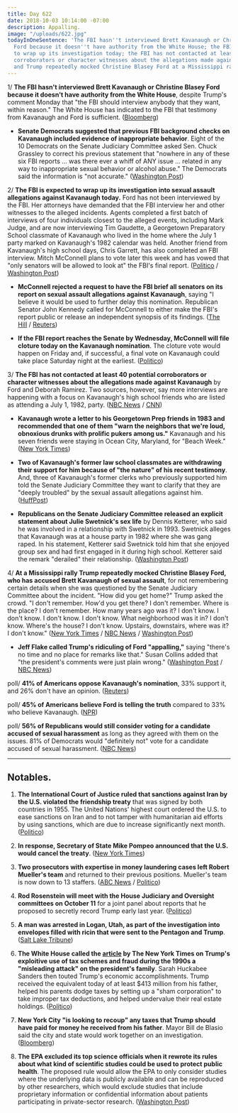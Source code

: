 ```yaml
---
title: Day 622
date: 2018-10-03 10:14:00 -07:00
description: Appalling.
image: "/uploads/622.jpg"
todayInOneSentence: 'The FBI hasn''t interviewed Brett Kavanaugh or Christine Blasey
  Ford because it doesn''t have authority from the White House; the FBI is expected
  to wrap up its investigation today; the FBI has not contacted at least 40 potential
  corroborators or character witnesses about the allegations made against Kavanaugh;
  and Trump repeatedly mocked Christine Blasey Ford at a Mississippi rally. '
---
```


1/ **The FBI hasn't interviewed Brett Kavanaugh or Christine Blasey Ford because it doesn't have authority from the White House**, despite Trump's comment Monday that "the FBI should interview anybody that they want, within reason." The White House has indicated to the FBI that testimony from Kavanaugh and Ford is sufficient. ([Bloomberg](https://www.bloomberg.com/news/articles/2018-10-03/fbi-said-to-lack-white-house-approval-to-talk-to-kavanaugh-ford))

* **Senate Democrats suggested that previous FBI background checks on Kavanaugh included evidence of inappropriate behavior**. Eight of the 10 Democrats on the Senate Judiciary Committee asked Sen. Chuck Grassley to correct his previous statement that "nowhere in any of these six FBI reports ... was there ever a whiff of ANY issue ... related in any way to inappropriate sexual behavior or alcohol abuse." The Democrats said the information is "not accurate." ([Washington Post](https://www.washingtonpost.com/politics/flake-says-trumps-mocking-of-ford-at-political-rally-was-kind-of-appalling/2018/10/03/286c3dba-c6f4-11e8-b1ed-1d2d65b86d0c_story.html))

2/ **The FBI is expected to wrap up its investigation into sexual assault allegations against Kavanaugh today.** Ford has not been interviewed by the FBI. Her attorneys have demanded that the FBI interview her and other witnesses to the alleged incidents. Agents completed a first batch of interviews of four individuals closest to the alleged events, including Mark Judge, and are now interviewing Tim Gaudette, a Georgetown Preparatory School classmate of Kavanaugh who lived in the home where the July 1 party marked on Kavanaugh's 1982 calendar was held. Another friend from Kavanaugh's high school days, Chris Garrett, has also completed an FBI interview. Mitch McConnell plans to vote later this week and has vowed that "only senators will be allowed to look at" the FBI's final report. ([Politico](https://www.politico.com/story/2018/10/02/when-will-senate-vote-brett-kavanaugh-861232) / [Washington Post](https://www.washingtonpost.com/world/national-security/fbi-navigates-political-minefield-and-deadline-in-kavanaugh-inquiry/2018/10/02/315aa59c-c67c-11e8-9b1c-a90f1daae309_story.html))

* **McConnell rejected a request to have the FBI brief all senators on its report on sexual assault allegations against Kavanaugh**, saying "I believe it would be used to further delay this nomination. Republican Senator John Kennedy called for McConnell to either make the FBI's report public or release an independent synopsis of its findings. ([The Hill](https://thehill.com/homenews/senate/409754-mcconnell-rejects-request-for-briefing-on-fbis-kavanaugh-report) / [Reuters](https://www.reuters.com/article/us-usa-court-kavanaugh/amid-kavanaugh-fight-trump-says-it-is-a-scary-time-for-young-men-idUSKCN1MC2A3))

* **If the FBI report reaches the Senate by Wednesday, McConnell will file cloture today on the Kavanaugh nomination**. The cloture vote would happen on Friday and, if successful, a final vote on Kavanaugh could take place Saturday night at the earliest. ([Politico](https://www.politico.com/story/2018/10/03/trump-gop-step-up-ford-attacks-864708))

3/ **The FBI has not contacted at least 40 potential corroborators or character witnesses about the allegations made against Kavanaugh** by Ford and Deborah Ramirez. Two sources, however, say more interviews are happening with a focus on Kavanaugh's high school friends who are listed as attending a July 1, 1982, party. ([NBC News](https://www.nbcnews.com/politics/supreme-court/dozens-potential-sources-information-have-not-been-contacted-fbi-kavanaugh-n916146) / [CNN](https://www.cnn.com/2018/10/02/politics/fbi-investigation-ford-kavanaugh/index.html))

* **Kavanaugh wrote a letter to his Georgetown Prep friends in 1983 and recommended that one of them "warn the neighbors that we're loud, obnoxious drunks with prolific pukers among us."**  Kavanaugh and his seven friends were staying in Ocean City, Maryland, for "Beach Week." ([New York Times](https://www.nytimes.com/2018/10/02/us/brett-kavanaugh-georgetown-prep.html))

* **Two of Kavanaugh's former law school classmates are withdrawing their support for him because of "the nature" of his recent testimony**.  And, three of Kavanaugh's former clerks who previously supported him told the Senate Judiciary Committee they want to clarify that they are "deeply troubled" by the sexual assault allegations against him. ([HuffPost](https://www.huffingtonpost.com/entry/brett-kavanaugh-classmates-withdraw-support_us_5bb3e824e4b0876eda994495))

* **Republicans on the Senate Judiciary Committee released an explicit statement about Julie Swetnick's sex life** by Dennis Ketterer, who said he was involved in a relationship with Swetnick in 1993. Swetnick alleges that Kavanaugh was at a house party in 1982 where she was gang raped. In his statement, Ketterer said Swetnick told him that she enjoyed group sex and had first engaged in it during high school. Ketterer said the remark "derailed" their relationship. ([Washington Post](https://www.washingtonpost.com/politics/republicans-on-senate-panel-release-explicit-statement-about-kavanaugh-accusers-sex-life/2018/10/02/714d8abc-c685-11e8-9b1c-a90f1daae309_story.html))

4/ **At a Mississippi rally Trump repeatedly mocked Christine Blasey Ford, who has accused Brett Kavanaugh of sexual assault**, for not remembering certain details when she was questioned by the Senate Judiciary Committee about the incident. "How did you get home?" Trump asked the crowd. "I don't remember. How'd you get there? I don't remember. Where is the place? I don't remember. How many years ago was it? I don't know. I don't know. I don't know. I don't know. What neighborhood was it in? I don't know. Where's the house? I don't know. Upstairs, downstairs, where was it? I don't know." ([New York Times](https://www.nytimes.com/2018/10/02/us/politics/trump-me-too.html) / [NBC News](https://www.nbcnews.com/politics/politics-news/trump-mocks-christine-blasey-ford-mississippi-campaign-rally-n916061) / [Washington Post](https://www.washingtonpost.com/politics/trump-mocks-kavanaugh-accuser-christine-blasey-ford/2018/10/02/25f6f8aa-c662-11e8-9b1c-a90f1daae309_story.html))

* **Jeff Flake called Trump's ridiculing of Ford "appalling,"** saying "there's no time and no place for remarks like that." Susan Collins added that "the president's comments were just plain wrong." ([Washington Post](https://www.washingtonpost.com/politics/flake-says-trumps-mocking-of-ford-at-political-rally-was-kind-of-appalling/2018/10/03/286c3dba-c6f4-11e8-b1ed-1d2d65b86d0c_story.html) / [NBC News](https://www.nbcnews.com/politics/politics-news/democrats-denounce-trump-mocking-kavanaugh-accuser-ford-n916141))

poll/ **41% of Americans oppose Kavanaugh's nomination**, 33% support it, and 26% don't have an opinion. ([Reuters](https://www.reuters.com/article/us-usa-court-kavanaugh-poll/opposition-to-kavanaugh-grows-after-senate-hearing-reuters-ipsos-poll-idUSKCN1MD27V))

poll/ **45% of Americans believe Ford is telling the truth** compared to 33% who believe Kavanaugh. ([NPR](https://www.npr.org/2018/10/03/654054108/poll-more-believe-ford-than-kavanaugh-a-cultural-shift-from-1991))

poll/ **56% of Republicans would still consider voting for a candidate accused of sexual harassment** as long as they agreed with them on the issues. 81% of Democrats would "definitely not" vote for a candidate accused of sexual harassment. ([NBC News](https://www.nbcnews.com/politics/first-read/should-sex-harassment-charges-disqualify-political-candidate-56-percent-republicans-n916021))

---

## Notables.

1. **The International Court of Justice ruled that sanctions against Iran by the U.S. violated the friendship treaty** that was signed by both countries in 1955. The United Nations' highest court ordered the U.S. to ease sanctions on Iran and to not tamper with humanitarian aid efforts by using sanctions, which are due to increase significantly next month. ([Politico](https://www.politico.com/story/2018/10/03/iran-sanctions-lift-un-864134))

2. **In response, Secretary of State Mike Pompeo announced that the U.S. would cancel the treaty**. ([New York Times](https://www.nytimes.com/2018/10/03/world/middleeast/us-iran-sanctions-international-court.html))

3. **Two prosecutors with expertise in money laundering cases left Robert Mueller's team** and returned to their previous positions. Mueller's team is now down to 13 staffers. ([ABC News](https://abcnews.go.com/Politics/mueller-releasing-prosecutors-previous-posts-probe-finished-experts/story?id=58254776) / [Politico](https://www.politico.com/story/2018/10/02/mueller-investigation-downsizing-862902))

4. **Rod Rosenstein will meet with the House Judiciary and Oversight committees on October 11** for a joint panel about reports that he proposed to secretly record Trump early last year. ([Politico](https://www.politico.com/story/2018/10/02/rosenstein-to-meet-house-republicans-861263))

5. **A man was arrested in Logan, Utah, as part of the investigation into envelopes filled with ricin that were sent to the Pentagon and Trump**. ([Salt Lake Tribune](https://www.sltrib.com/news/2018/10/03/logan-man-arrested-during/))

6. **The White House called the [article](https://whatthefuckjusthappenedtoday.com/2018/10/02/day-621/#1-trump-inherited-his-familys-wealth) by The New York Times on Trump's exploitive use of tax schemes and fraud during the 1990s a "misleading attack" on the president's family**. Sarah Huckabee Sanders then touted Trump's economic accomplishments. Trump received the equivalent today of at least $413 million from his father, helped his parents dodge taxes by setting up a "sham corporation" to take improper tax deductions, and helped undervalue their real estate holdings. ([Politico](https://www.politico.com/story/2018/10/02/nyt-report-trump-taxes-863145))

7. **New York City "is looking to recoup" any taxes that Trump should have paid for money he received from his father**. Mayor Bill de Blasio said the city and state would work together on an investigation. ([Bloomberg](https://www.bloomberg.com/news/articles/2018-10-03/nyc-is-looking-to-recoup-any-unpaid-trump-taxes-mayor-says))

8. **The EPA excluded its top science officials when it rewrote its rules about what kind of scientific studies could be used to protect public health**. The proposed rule would allow the EPA to only consider studies where the underlying data is publicly available and can be reproduced by other researchers, which would exclude studies that include proprietary information or confidential information about patients participating in private-sector research. ([Washington Post](https://www.washingtonpost.com/energy-environment/2018/10/03/epa-excluded-its-own-top-science-officials-when-it-rewrote-rules-using-scientific-studies/))
